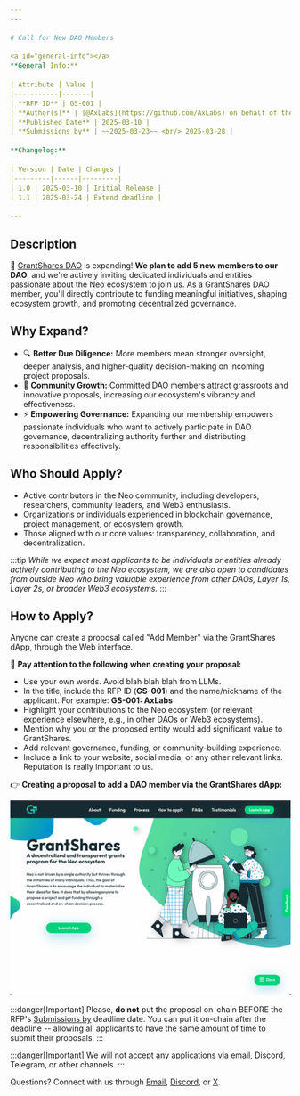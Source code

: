 ```yaml
---
---

# Call for New DAO Members

<a id="general-info"></a>
**General Info:**

| Attribute | Value |
|-----------|-------|
| **RFP ID** | GS-001 |
| **Author(s)** | [@AxLabs](https://github.com/AxLabs) on behalf of the GrantShares DAO |
| **Published Date** | 2025-03-10 |
| **Submissions by** | ~~2025-03-23~~ <br/> 2025-03-28 |

**Changelog:**

| Version | Date | Changes |
|---------|------|---------|
| 1.0 | 2025-03-10 | Initial Release |
| 1.1 | 2025-03-24 | Extend deadline |

---
```


## Description

🌱 [GrantShares DAO](https://grantshares.io) is expanding! **We plan to add 5 new members to our DAO**, and we're actively inviting dedicated individuals and entities passionate about the Neo ecosystem to join us. As a GrantShares DAO member, you'll directly contribute to funding meaningful initiatives, shaping ecosystem growth, and promoting decentralized governance.

## Why Expand?

- 🔍 **Better Due Diligence:** More members mean stronger oversight, deeper analysis, and higher-quality decision-making on incoming project proposals.
- 🌟 **Community Growth:** Committed DAO members attract grassroots and innovative proposals, increasing our ecosystem's vibrancy and effectiveness.
- ⚡ **Empowering Governance:** Expanding our membership empowers passionate individuals who want to actively participate in DAO governance, decentralizing authority further and distributing responsibilities effectively.

## Who Should Apply?

- Active contributors in the Neo community, including developers, researchers, community leaders, and Web3 enthusiasts.
- Organizations or individuals experienced in blockchain governance, project management, or ecosystem growth.
- Those aligned with our core values: transparency, collaboration, and decentralization.

:::tip
*While we expect most applicants to be individuals or entities already actively contributing to the Neo ecosystem, we are also open to candidates from outside Neo who bring valuable experience from other DAOs, Layer 1s, Layer 2s, or broader Web3 ecosystems.*
:::

## How to Apply?

Anyone can create a proposal called "Add Member" via the GrantShares dApp, through the Web interface.

🚨 **Pay attention to the following when creating your proposal:**

- Use your own words. Avoid blah blah blah from LLMs.
- In the title, include the RFP ID (**GS-001**) and the name/nickname of the applicant. For example: **GS-001: AxLabs**
- Highlight your contributions to the Neo ecosystem (or relevant experience elsewhere, e.g., in other DAOs or Web3 ecosystems).
- Mention why you or the proposed entity would add significant value to GrantShares.
- Add relevant governance, funding, or community-building experience.
- Include a link to your website, social media, or any other relevant links. Reputation is really important to us.

👉 **Creating a proposal to add a DAO member via the GrantShares dApp:**

![Creating a proposal to add a DAO member](../../img/grantshares-add-member_xsmall.gif)

:::danger[Important]
Please, **do not** put the proposal on-chain BEFORE the RFP's [Submissions by](#general-info) deadline date. You can put it on-chain after the deadline -- allowing all applicants to have the same amount of time to submit their proposals.
:::

:::danger[Important]
We will not accept any applications via email, Discord, Telegram, or other channels.
:::

Questions? Connect with us through [Email](mailto:info@grantshares.io), [Discord](https://discord.gg/rvZFQ5382k), or [X](https://x.com/GrantShares).
